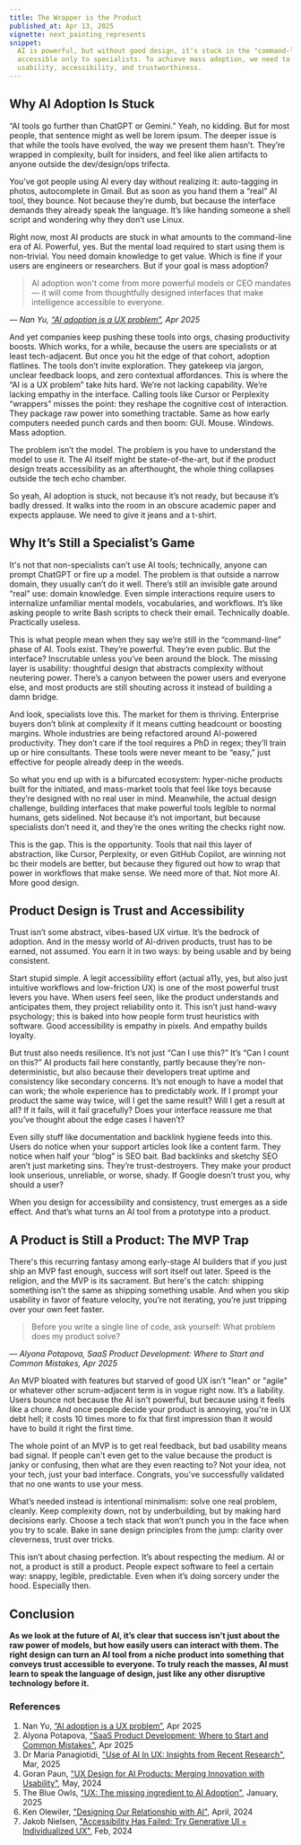 ```yaml
---
title: The Wrapper is the Product
published_at: Apr 13, 2025
vignette: next_painting_represents
snippet:
  AI is powerful, but without good design, it’s stuck in the "command-line" era,
  accessible only to specialists. To achieve mass adoption, we need to focus on
  usability, accessibility, and trustworthiness.
---
```


## Why AI Adoption Is Stuck

“AI tools go further than ChatGPT or Gemini.” Yeah, no kidding. But for most
people, that sentence might as well be lorem ipsum. The deeper issue is that
while the tools have evolved, the way we present them hasn’t. They’re wrapped in
complexity, built for insiders, and feel like alien artifacts to anyone outside
the dev/design/ops trifecta.

You’ve got people using AI every day without realizing it: auto-tagging in
photos, autocomplete in Gmail. But as soon as you hand them a “real” AI tool,
they bounce. Not because they’re dumb, but because the interface demands they
already speak the language. It’s like handing someone a shell script and
wondering why they don’t use Linux.

Right now, most AI products are stuck in what amounts to the command-line era of
AI. Powerful, yes. But the mental load required to start using them is
non-trivial. You need domain knowledge to get value. Which is fine if your users
are engineers or researchers. But if your goal is mass adoption?

> AI adoption won't come from more powerful models or CEO mandates — it will
> come from thoughtfully designed interfaces that make intelligence accessible
> to everyone.

_— Nan Yu, [“AI adoption is a UX problem”](https://thenanyu.com/ux.html), Apr
2025_

And yet companies keep pushing these tools into orgs, chasing productivity
boosts. Which works, for a while, because the users are specialists or at least
tech-adjacent. But once you hit the edge of that cohort, adoption flatlines. The
tools don’t invite exploration. They gatekeep via jargon, unclear feedback
loops, and zero contextual affordances. This is where the “AI is a UX problem”
take hits hard. We’re not lacking capability. We’re lacking empathy in the
interface. Calling tools like Cursor or Perplexity “wrappers” misses the point:
they reshape the cognitive cost of interaction. They package raw power into
something tractable. Same as how early computers needed punch cards and then
boom: GUI. Mouse. Windows. Mass adoption.

The problem isn’t the model. The problem is you have to understand the model to
use it. The AI itself might be state-of-the-art, but if the product design
treats accessibility as an afterthought, the whole thing collapses outside the
tech echo chamber.

So yeah, AI adoption is stuck, not because it’s not ready, but because it’s
badly dressed. It walks into the room in an obscure academic paper and expects
applause. We need to give it jeans and a t-shirt.

## Why It’s Still a Specialist’s Game

It's not that non-specialists can’t use AI tools; technically, anyone can prompt
ChatGPT or fire up a model. The problem is that outside a narrow domain, they
usually can’t do it well. There’s still an invisible gate around “real” use:
domain knowledge. Even simple interactions require users to internalize
unfamiliar mental models, vocabularies, and workflows. It’s like asking people
to write Bash scripts to check their email. Technically doable. Practically
useless.

This is what people mean when they say we’re still in the “command-line” phase
of AI. Tools exist. They’re powerful. They’re even public. But the interface?
Inscrutable unless you’ve been around the block. The missing layer is usability:
thoughtful design that abstracts complexity without neutering power. There’s a
canyon between the power users and everyone else, and most products are still
shouting across it instead of building a damn bridge.

And look, specialists love this. The market for them is thriving. Enterprise
buyers don’t blink at complexity if it means cutting headcount or boosting
margins. Whole industries are being refactored around AI-powered productivity.
They don’t care if the tool requires a PhD in regex; they’ll train up or hire
consultants. These tools were never meant to be “easy,” just effective for
people already deep in the weeds.

So what you end up with is a bifurcated ecosystem: hyper-niche products built
for the initiated, and mass-market tools that feel like toys because they’re
designed with no real user in mind. Meanwhile, the actual design challenge,
building interfaces that make powerful tools legible to normal humans, gets
sidelined. Not because it’s not important, but because specialists don’t need
it, and they’re the ones writing the checks right now.

This is the gap. This is the opportunity. Tools that nail this layer of
abstraction, like Cursor, Perplexity, or even GitHub Copilot, are winning not bc
their models are better, but because they figured out how to wrap that power in
workflows that make sense. We need more of that. Not more AI. More good design.

## Product Design is Trust and Accessibility

Trust isn’t some abstract, vibes-based UX virtue. It’s the bedrock of adoption.
And in the messy world of AI-driven products, trust has to be earned, not
assumed. You earn it in two ways: by being usable and by being consistent.

Start stupid simple. A legit accessibility effort (actual a11y, yes, but also
just intuitive workflows and low-friction UX) is one of the most powerful trust
levers you have. When users feel seen, like the product understands and
anticipates them, they project reliability onto it. This isn’t just hand-wavy
psychology; this is baked into how people form trust heuristics with software.
Good accessibility is empathy in pixels. And empathy builds loyalty.

But trust also needs resilience. It’s not just “Can I use this?” It’s “Can I
count on this?” AI products fail here constantly, partly because they’re
non-deterministic, but also because their developers treat uptime and
consistency like secondary concerns. It’s not enough to have a model that can
work; the whole experience has to predictably work. If I prompt your product the
same way twice, will I get the same result? Will I get a result at all? If it
fails, will it fail gracefully? Does your interface reassure me that you’ve
thought about the edge cases I haven’t?

Even silly stuff like documentation and backlink hygiene feeds into this. Users
do notice when your support articles look like a content farm. They notice when
half your “blog” is SEO bait. Bad backlinks and sketchy SEO aren’t just
marketing sins. They’re trust-destroyers. They make your product look unserious,
unreliable, or worse, shady. If Google doesn’t trust you, why should a user?

When you design for accessibility and consistency, trust emerges as a side
effect. And that’s what turns an AI tool from a prototype into a product.

## A Product is Still a Product: The MVP Trap

There's this recurring fantasy among early-stage AI builders that if you just
ship an MVP fast enough, success will sort itself out later. Speed is the
religion, and the MVP is its sacrament. But here's the catch: shipping something
isn’t the same as shipping something usable. And when you skip usability in
favor of feature velocity, you’re not iterating, you’re just tripping over your
own feet faster.

> Before you write a single line of code, ask yourself: What problem does my
> product solve?

_— Alyona Potapova, SaaS Product Development: Where to Start and Common
Mistakes, Apr 2025_

An MVP bloated with features but starved of good UX isn’t "lean" or "agile" or
whatever other scrum-adjacent term is in vogue right now. It’s a liability.
Users bounce not because the AI isn't powerful, but because using it feels like
a chore. And once people decide your product is annoying, you're in UX debt
hell; it costs 10 times more to fix that first impression than it would have to
build it right the first time.

The whole point of an MVP is to get real feedback, but bad usability means bad
signal. If people can't even get to the value because the product is janky or
confusing, then what are they even reacting to? Not your idea, not your tech,
just your bad interface. Congrats, you've successfully validated that no one
wants to use your mess.

What’s needed instead is intentional minimalism: solve one real problem,
cleanly. Keep complexity down, not by underbuilding, but by making hard
decisions early. Choose a tech stack that won’t punch you in the face when you
try to scale. Bake in sane design principles from the jump: clarity over
cleverness, trust over tricks.

This isn’t about chasing perfection. It’s about respecting the medium. AI or
not, a product is still a product. People expect software to feel a certain way:
snappy, legible, predictable. Even when it’s doing sorcery under the hood.
Especially then.

## Conclusion

**As we look at the future of AI, it’s clear that success isn’t just about the
raw power of models, but how easily users can interact with them. The right
design can turn an AI tool from a niche product into something that conveys
trust accessible to everyone. To truly reach the masses, AI must learn to speak
the language of design, just like any other disruptive technology before it.**

### References

1. Nan Yu, [“AI adoption is a UX problem”](https://thenanyu.com/ux.html), Apr
   2025
2. Alyona Potapova,
   ["SaaS Product Development: Where to Start and Common Mistakes"](https://instandart.com/blog/bespoke-software-development/saas-product-development-where-to-start-and-common-mistakes/),
   Apr 2025
3. Dr Maria Panagiotidi,
   ["Use of AI In UX: Insights from Recent Research"](https://uxpsychology.substack.com/p/use-of-ai-in-ux-insights-from-recent),
   Mar, 2025
4. Goran Paun,
   ["UX Design for AI Products: Merging Innovation with Usability"](https://artversion.com/blog/ux-design-for-ai-products-merging-innovation-with-usability/),
   May, 2024
5. The Blue Owls,
   ["UX: The missing ingredient to AI Adoption"](https://theblueowls.com/business/ux-the-missing-ingredient-to-ai-adoption/),
   January, 2025
6. Ken Olewiler,
   ["Designing Our Relationship with AI"](https://www.uxmatters.com/mt/archives/2024/04/designing-our-relationship-with-ai.php),
   April, 2024
7. Jakob Nielsen,
   ["Accessibility Has Failed: Try Generative UI = Individualized UX"](https://jakobnielsenphd.substack.com/p/accessibility-generative-ui),
   Feb, 2024
